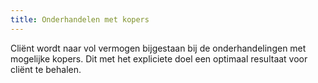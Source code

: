 ```yaml
---
title: Onderhandelen met kopers
---
```


Cliënt wordt naar vol vermogen bijgestaan bij de onderhandelingen met mogelijke kopers. Dit met het expliciete doel een optimaal resultaat voor cliënt te behalen.
